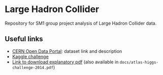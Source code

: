 # Large Hadron Collider

Repository for SM1 group project analysis of Large Hadron Collider data.

## Useful links

+ [CERN Open Data Portal](http://opendata.cern.ch/record/328): dataset link and description
+ [Kaggle challenge](https://www.kaggle.com/c/higgs-boson)
+ [Link to download explanatory pdf](http://opendata.cern.ch/record/329) (also available in `docs/atlas-higgs-challenge-2014.pdf`)
